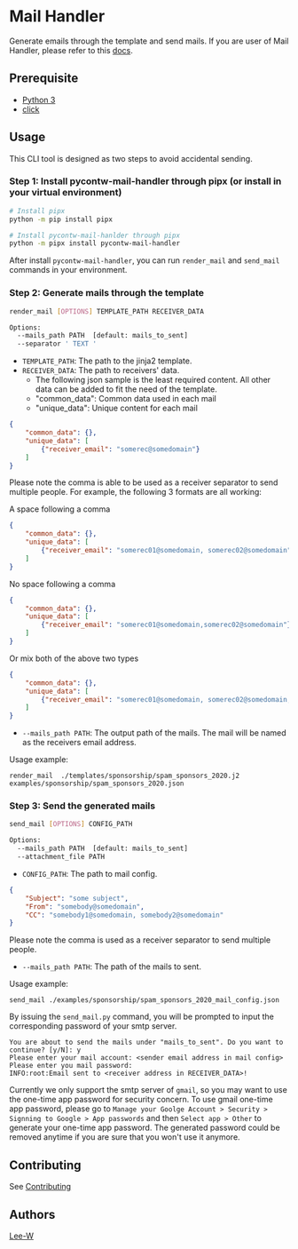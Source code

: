 # Mail Handler

Generate emails through the template and send mails.
If you are user of Mail Handler, please refer to this [docs](https://github.com/pycontw/mail_handler/blob/master/docs/2021_mail-handler_user_guide.md).

## Prerequisite

* [Python 3](https://www.python.org/downloads/)
* [click](http://click.palletsprojects.com/en/7.x/)

## Usage

This CLI tool is designed as two steps to avoid accidental sending.

### Step 1: Install pycontw-mail-handler through pipx (or install in your virtual environment)

```sh
# Install pipx
python -m pip install pipx

# Install pycontw-mail-hanlder through pipx
python -m pipx install pycontw-mail-handler
```

After install `pycontw-mail-handler`, you can run `render_mail` and `send_mail` commands in your environment.

### Step 2: Generate mails through the template

```sh
render_mail [OPTIONS] TEMPLATE_PATH RECEIVER_DATA

Options:
  --mails_path PATH  [default: mails_to_sent]
  --separator ' TEXT '
```

* `TEMPLATE_PATH`: The path to the jinja2 template.
* `RECEIVER_DATA`: The path to receivers' data.
    * The following json sample is the least required content. All other data can be added to fit the need of the template.
    * "common_data": Common data used in each mail
    * "unique_data": Unique content for each mail

```json
{
    "common_data": {},
    "unique_data": [
        {"receiver_email": "somerec@somedomain"}
    ]
}
```

Please note the comma is able to be used as a receiver separator to send multiple people. For example, the following 3
formats are all working:

A space following a comma
```json
{
    "common_data": {},
    "unique_data": [
        {"receiver_email": "somerec01@somedomain, somerec02@somedomain"}
    ]
}
```

No space following a comma
```json
{
    "common_data": {},
    "unique_data": [
        {"receiver_email": "somerec01@somedomain,somerec02@somedomain"}
    ]
}
```

Or mix both of the above two types
```json
{
    "common_data": {},
    "unique_data": [
        {"receiver_email": "somerec01@somedomain, somerec02@somedomain,somerec03@somedomain"}
    ]
}
```


* `--mails_path PATH`: The output path of the mails. The mail will be named as the receivers email address.

Usage example:

```
render_mail  ./templates/sponsorship/spam_sponsors_2020.j2 examples/sponsorship/spam_sponsors_2020.json
```


### Step 3: Send the generated mails

```sh
send_mail [OPTIONS] CONFIG_PATH

Options:
  --mails_path PATH  [default: mails_to_sent]
  --attachment_file PATH
```

* `CONFIG_PATH`: The path to mail config.

```json
{
    "Subject": "some subject",
    "From": "somebody@somedomain",
    "CC": "somebody1@somedomain, somebody2@somedomain"
}
```

Please note the comma is used as a receiver separator to send multiple people.

* `--mails_path PATH`: The path of the mails to sent.

Usage example:

```
send_mail ./examples/sponsorship/spam_sponsors_2020_mail_config.json
```


By issuing the `send_mail.py` command,
you will be prompted to input the corresponding password of your smtp server.

```plaintext
You are about to send the mails under "mails_to_sent". Do you want to continue? [y/N]: y
Please enter your mail account: <sender email address in mail config>
Please enter you mail password:
INFO:root:Email sent to <receiver address in RECEIVER_DATA>!
```

Currently we only support the smtp server of `gmail`,
so you may want to use the one-time app password for security concern.
To use gmail one-time app password, please go to
`Manage your Goolge Account > Security > Signning to Google > App passwords` and then
`Select app > Other`
to generate your one-time app password. The generated password could be removed anytime
if you are sure that you won't use it anymore.

## Contributing
See [Contributing](contributing.md)

## Authors

[Lee-W](https://github.com/Lee-W)
